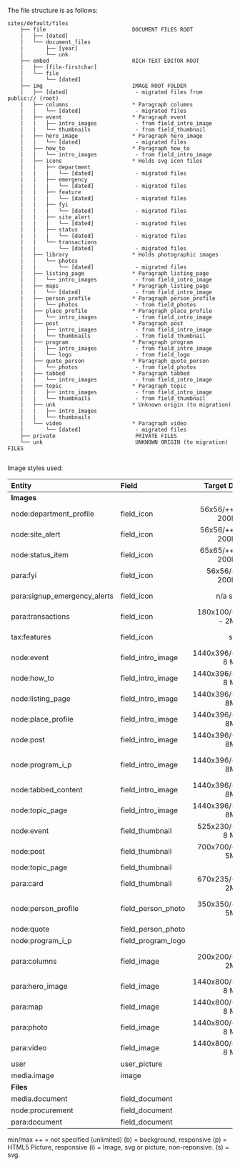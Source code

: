 The file structure is as follows:
```
sites/default/files
    ├── file                           DOCUMENT FILES ROOT
    |   ├── [dated]
    |   └── document_files
    |       ├── [year]
    |       └── unk
    ├── embed                          RICH-TEXT EDITOR ROOT
    |   ├── [file-firstchar]
    |   └── file
    |       └── [dated]
    ├── img                            IMAGE ROOT FOLDER
    |   ├── [dated]                     - migrated files from public:// (root)
    |   ├── columns                    * Paragraph columns 
    |   |   └── [dated]                 - migrated files
    |   ├── event                      * Paragraph event
    |   |   ├── intro_images            - from field_intro_image
    |   |   └── thumbnails              - from field_thumbnail
    |   ├── hero_image                 * Paragraph hero_image 
    |   |   └── [dated]                 - migrated files
    |   ├── how_to                     * Paragraph how_to 
    |   |   └── intro_images            - from field_intro_image
    |   ├── icons                      * Holds svg icon files 
    |   |   ├── department              
    |   |   |   └── [dated]             - migrated files
    |   |   ├── emergency                  
    |   |   |   └── [dated]             - migrated files
    |   |   ├── feature                  
    |   |   |   └── [dated]             - migrated files
    |   |   ├── fyi                      
    |   |   |   └── [dated]             - migrated files
    |   |   ├── site_alert                   
    |   |   |   └── [dated]             - migrated files
    |   |   ├── status                   
    |   |   |   └── [dated]             - migrated files
    |   |   └── transactions             
    |   |       └── [dated]             - migrated files
    |   ├── library                    * Holds photographic images 
    |   |   └── photos                   
    |   |       └── [dated]             - migrated files
    |   ├── listing_page               * Paragraph listing_page 
    |   |   └── intro_images            - from field_intro_image
    |   ├── maps                       * Paragraph listing_page 
    |   |   └── [dated]                 - from field_intro_image
    |   ├── person_profile             * Paragraph person_profile
    |   |   └── photos                  - from field_photos
    |   ├── place_profile              * Paragraph place_profile
    |   |   └── intro_images            - from field_intro_image
    |   ├── post                       * Paragraph post
    |   |   ├── intro_images            - from field_intro_image
    |   |   └── thumbnails              - from field_thumbnail
    |   ├── program                    * Paragraph program
    |   |   ├── intro_images            - from field_intro_image
    |   |   └── logo                    - from field_logo
    |   ├── quote_person               * Paragraph quote_person
    |   |   └── photos                  - from field_photos
    |   ├── tabbed                     * Paragraph tabbed
    |   |   └── intro_images            - from field_intro_image
    |   ├── topic                      * Paragraph topic
    |   |   ├── intro_images            - from field_intro_image
    |   |   └── thumbnails              - from field_thumbnail
    |   ├── unk                        * Unknown origin (to migration)
    |   |   ├── intro_images            
    |   |   └── thumbnails              
    |   └── video                      * Paragraph video
    |       └── [dated]                 - migrated files
    ├── private                         PRIVATE FILES
    └── unk                             UNKNOWN ORIGIN (to migration) FILES
    
```     
Image styles used:

   
|Entity | Field | Target Def | View: Style |   
|:-----|:-----|-----:|:-----|
| **Images** |
| node:department_profile | field_icon | 56x56/++ - 200KB | default: (i) square_icon_56px |
| node:site_alert | field_icon | 56x56/++ - 200KB | default: (s) n/a svg (square_icon_56px) |
| node:status_item | field_icon | 65x65/++ - 200KB | default: (s) n/a svg (square_icon_65px) |
| para:fyi | field_icon | 56x56/++ 200KB | default: (s) n/a svg (square_icon_56px) |
| para:signup_emergency_alerts | field_icon | n/a svg  | default: (s) n/a svg (square_icon_65px) |
| para:transactions | field_icon | 180x100/++ - 2MB  | default: (i) transaction_icon_180x100 |
| tax:features | field_icon | svg  | default: (s) n/a svg (square_icon_56px) |
| node:event | field_intro_image | 1440x396/++ 8 MB | default: (b) intro_image_fields |
| node:how_to | field_intro_image | 1440x396/++ 8 MB  | default: (b) intro_image_fields |
| node:listing_page | field_intro_image | 1440x396/++ 8MB  | default: (b) intro_image_fields |
| node:place_profile | field_intro_image | 1440x396/++ 8MB  | default: (b) intro_image_fields  |
| node:post | field_intro_image | 1440x396/++ 8MB | default: (b) intro_image_fields  |
| node:program_i_p | field_intro_image | 1440x396/++ 8MB  | default: (b) intro_image_fields <br>listing: (b) card_images |
| node:tabbed_content | field_intro_image | 1440x396/++ 8MB  | default: (b) intro_image_fields  |
| node:topic_page | field_intro_image | 1440x396/++ 8MB  | default: (b) intro_image_fields  |
| node:event | field_thumbnail | 525x230/++ 8 MB | default: (b) thumbnail_event |
| node:post | field_thumbnail | 700x700/++ 5MB  | featured_item: (p) featured_images |
| node:topic_page | field_thumbnail |   |  |
| para:card | field_thumbnail | 670x235/++ 2MB | default: (b) card_images |
| node:person_profile | field_person_photo | 350x350/++ 5MB | default: (p) person_photos<br>listing: (p) person_photos<br>embed: (p) person_photos |
| node:quote | field_person_photo |   |  |
| node:program_i_p | field_program_logo |   |  |
| para:columns | field_image | 200x200/++ 2MB | default: (i) Medium Small Square (also Thumbnail 100x100)  |
| para:hero_image | field_image | 1440x800/++ 8 MB | default: (b) Hero fixed image fields |
| para:map | field_image | 1440x800/++ 8 MB | default: (b) Photo Bleed Images |
| para:photo | field_image | 1440x800/++ 8 MB | default: (b) Photo Bleed Images |
| para:video | field_image | 1440x800/++ 8 MB | default: (b) Photo Bleed Images |
| user | user_picture |   |  |
| media.image | image |   |  |
| **Files** |
| media.document | field_document |   |  |
| node:procurement | field_document |   |  |
| para:document | field_document |   |  |

min/max
++ = not specified (unlimited)
(b) = background, responsive
(p) = HTML5 Picture, responsive
(i) = Image, svg or picture, non-reponsive.
(s) = svg.